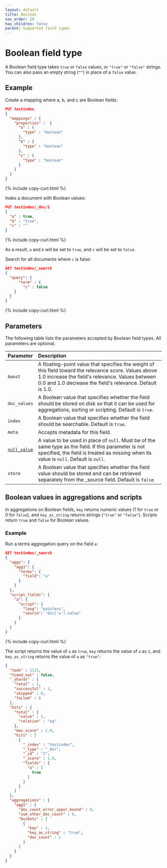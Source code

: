 ```yaml
---
layout: default
title: Boolean
nav_order: 20
has_children: false
parent: Supported field types
---
```


# Boolean field type

A Boolean field type takes `true` or `false` values, or `"true"` or `"false"` strings. You can also pass an empty string (`""`) in place of a `false` value.

## Example

Create a mapping where a, b, and c are Boolean fields:

```json
PUT testindex
{
  "mappings" : {
    "properties" :  {
      "a" : {
        "type" : "boolean"
      },
      "b" : {
        "type" : "boolean"
      },
      "c" : {
        "type" : "boolean"
      }
    }
  }
}
```
{% include copy-curl.html %}

Index a document with Boolean values:

```json
PUT testindex/_doc/1 
{
  "a" : true,
  "b" : "true",
  "c" : ""
}
```
{% include copy-curl.html %}

As a result, `a` and `b` will be set to `true`, and `c` will be set to `false`.

Search for all documents where `c` is false:

```json
GET testindex/_search 
{
  "query": {
      "term" : {
        "c" : false
    }
  }
}
```
{% include copy-curl.html %}

## Parameters

The following table lists the parameters accepted by Boolean field types. All parameters are optional.

Parameter | Description 
:--- | :--- 
`boost` | A floating-point value that specifies the weight of this field toward the relevance score. Values above 1.0 increase the field's relevance. Values between 0.0 and 1.0 decrease the field's relevance. Default is 1.0.
`doc_values` | A Boolean value that specifies whether the field should be stored on disk so that it can be used for aggregations, sorting or scripting. Default is `true`.
`index` | A Boolean value that specifies whether the field should be searchable. Default is `true`. 
`meta` | Accepts metadata for this field.
[`null_value`]({{site.url}}{{site.baseurl}}/opensearch/supported-field-types/index#null-value) | A  value to be used in place of `null`. Must be of the same type as the field. If this parameter is not specified, the field is treated as missing when its value is `null`. Default is `null`.
`store` | A Boolean value that specifies whether the field value should be stored and can be retrieved separately from the _source field. Default is `false`. 

## Boolean values in aggregations and scripts

In aggregations on Boolean fields, `key` returns numeric values (1 for `true` or 0 for `false`), and `key_as_string` returns strings (`"true"` or `"false"`). Scripts return `true` and `false` for Boolean values.

### Example

Run a terms aggregation query on the field `a`:

```json
GET testindex/_search
{
  "aggs": {
    "agg1": {
      "terms": {
        "field": "a"
      }
    }
  },
  "script_fields": {
    "a": {
      "script": {
        "lang": "painless",
        "source": "doc['a'].value"
      }
    }
  }
}
```
{% include copy-curl.html %}

The script returns the value of `a` as `true`, `key` returns the value of `a` as `1`, and `key_as_string` returns the value of `a` as `"true"`:

```json
{
  "took" : 1133,
  "timed_out" : false,
  "_shards" : {
    "total" : 1,
    "successful" : 1,
    "skipped" : 0,
    "failed" : 0
  },
  "hits" : {
    "total" : {
      "value" : 1,
      "relation" : "eq"
    },
    "max_score" : 1.0,
    "hits" : [
      {
        "_index" : "testindex",
        "_type" : "_doc",
        "_id" : "1",
        "_score" : 1.0,
        "fields" : {
          "a" : [
            true
          ]
        }
      }
    ]
  },
  "aggregations" : {
    "agg1" : {
      "doc_count_error_upper_bound" : 0,
      "sum_other_doc_count" : 0,
      "buckets" : [
        {
          "key" : 1,
          "key_as_string" : "true",
          "doc_count" : 1
        }
      ]
    }
  }
}
```
